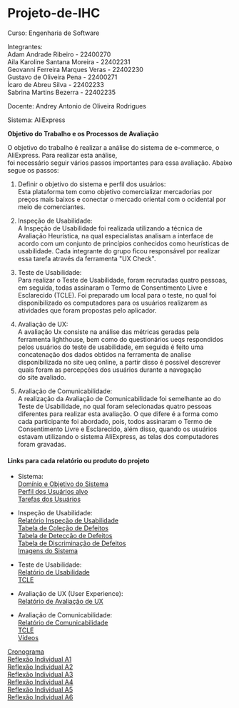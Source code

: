 # Projeto-de-IHC

Curso: Engenharia de Software<br/>

Integrantes:<br/>
Adam Andrade Ribeiro - 22400270<br/>
Aila Karoline Santana Moreira - 22402231<br/>
Geovanni Ferreira Marques Veras - 22402230<br/>
Gustavo de Oliveira Pena - 22400271<br/>
Ícaro de Abreu Silva - 22402233<br/>
Sabrina Martins Bezerra - 22402235<br/>

Docente: Andrey Antonio de Oliveira Rodrigues<br/>

Sistema: AliExpress<br/>

**Objetivo do Trabalho e os Processos de Avaliação**<br/>

O objetivo do trabalho é realizar a análise do sistema de e-commerce, o AliExpress. Para realizar esta análise,<br/>
foi necessário seguir vários passos importantes para essa avaliação. Abaixo segue os passos:<br/>

1. Definir o objetivo do sistema e perfil dos usuários: <br/>
Esta plataforma tem como objetivo comercializar mercadorias por preços mais baixos e conectar o mercado oriental com o ocidental por meio de comerciantes.

3. Inspeção de Usabilidade: <br/>
A Inspeção de Usabilidade foi realizada utilizando a técnica de Avaliação Heurística, na qual especialistas analisam a interface de acordo com um conjunto de princípios conhecidos como heurísticas de usabilidade. Cada integrante do grupo ficou responsável por realizar essa tarefa através da ferramenta "UX Check".

5. Teste de Usabilidade: <br/>
Para realizar o Teste de Usabilidade, foram recrutadas quatro pessoas, em seguida, todas assinaram o Termo de Consentimento Livre e Esclarecido (TCLE). Foi preparado um local para o teste, no qual foi disponibilizado os computadores para os usuários realizarem as atividades que foram propostas pelo aplicador. 

6. Avaliação de UX: <br/>
A avaliação Ux consiste na análise das métricas geradas pela ferramenta lighthouse, bem como do questionários ueqs respondidos pelos usuários do teste de usabilidade, em seguida é feito uma concatenação dos dados obtidos na ferramenta de analise disponibilizada no site ueq online, a partir disso é possível descrever quais foram as percepções dos usuários durante a navegação do site avaliado.

7. Avaliação de Comunicabilidade: <br/>
A realização da Avaliação de Comunicabilidade foi semelhante ao do Teste de Usabilidade, no qual foram selecionadas quatro pessoas diferentes para realizar esta avaliação. O que difere é a forma como cada participante foi abordado, pois, todos assinaram o Termo de Consentimento Livre e Esclarecido, além disso, quando os usuários estavam utilizando o sistema AliExpress, as telas dos computadores foram gravadas.  


#### Links para cada relatório ou produto do projeto<br/>
- Sistema:<br/>
[Domínio e Objetivo do Sistema](https://github.com/GizmoSharim/Projeto-de-IHC/blob/901e3253fdc4e18b8a0e433a9a395656c5379726/docs/sistema/dominio_objetivo_sistema.md)<br/>
[Perfil dos Usuários alvo](https://github.com/GizmoSharim/Projeto-de-IHC/blob/901e3253fdc4e18b8a0e433a9a395656c5379726/docs/sistema/perfil_usuarios_alvo.md)<br/>
[Tarefas dos Usuários](https://github.com/GizmoSharim/Projeto-de-IHC/blob/69a8a9c6af3438958aabed331f40b8d9a7503ed1/docs/sistema/tarefas_usuarios.md)<br/>

- Inspeção de Usabilidade:<br/>
[Relatório Inspeção de Usabilidade](https://github.com/GizmoSharim/Projeto-de-IHC/blob/737add6e4e1de7da67b5a820b73a794ecd9d348a/docs/inspecao_usabilidade/relatorio_inspecao.md)<br/>
[Tabela de Coleção de Defeitos](https://github.com/GizmoSharim/Projeto-de-IHC/blob/d01af85b23077568be8cb977bdbc67405fde5184/docs/inspecao_usabilidade/tabela_colecao.md)<br/>
[Tabela de Detecção de Defeitos](https://github.com/GizmoSharim/Projeto-de-IHC/blob/39516a5c81e8928422791f26138ec5bb29781638/docs/inspecao_usabilidade/tabela_deteccao.md)<br/>
[Tabela de Discriminação de Defeitos](https://github.com/GizmoSharim/Projeto-de-IHC/blob/737add6e4e1de7da67b5a820b73a794ecd9d348a/docs/inspecao_usabilidade/tabela_discriminacao.md)<br/>
[Imagens do Sistema](https://github.com/GizmoSharim/Projeto-de-IHC/tree/70857e36a7fa11a22d862f3c08357ee298466510/docs/inspecao_usabilidade/imagens)<br/>

- Teste de Usabilidade:<br/>
[Relatório de Usabilidade](https://github.com/GizmoSharim/Projeto-de-IHC/blob/6c06e3cb67faf9ebfb91c6697b7bfca9c4a13f22/docs/teste_usabilidade/relatorio_teste_usab.md)<br/>
[TCLE](https://github.com/GizmoSharim/Projeto-de-IHC/tree/6c06e3cb67faf9ebfb91c6697b7bfca9c4a13f22/docs/teste_usabilidade/TCLE)<br/>

- Avaliação de UX (User Experience):<br/>
[Relatório de Avaliação de UX](https://github.com/GizmoSharim/Projeto-de-IHC/blob/6c06e3cb67faf9ebfb91c6697b7bfca9c4a13f22/docs/avaliacao_ux/relatorio_avaliacao_ux.md)<br/>

- Avaliação de Comunicabilidade:<br/>
[Relatório de Comunicabilidade](https://github.com/GizmoSharim/Projeto-de-IHC/blob/b85749ed70442ca6da5b6213b2cb5da13c2be373/docs/avaliacao_comunicabilidade/relatorio_comunicabilidade.md)<br/>
[TCLE](https://github.com/GizmoSharim/Projeto-de-IHC/tree/cc61b6cb347b544a87c770d6ff14f6580998190d/docs/avaliacao_comunicabilidade/TCLE)<br/>
[Vídeos](https://github.com/GizmoSharim/Projeto-de-IHC/blob/cc61b6cb347b544a87c770d6ff14f6580998190d/docs/avaliacao_comunicabilidade/videos/videos_comunicabilidade.md)<br/>


[Cronograma]()<br/>
[Reflexão Individual A1](https://github.com/GizmoSharim/Projeto-de-IHC/blob/39516a5c81e8928422791f26138ec5bb29781638/docs/reflexao_individualA1.md)<br/>
[Reflexão Individual A2](https://github.com/GizmoSharim/Projeto-de-IHC/blob/39516a5c81e8928422791f26138ec5bb29781638/docs/reflexao_individualA2.md)<br/>
[Reflexão Individual A3](https://github.com/GizmoSharim/Projeto-de-IHC/blob/39516a5c81e8928422791f26138ec5bb29781638/docs/reflexao_individualA3.md)<br/>
[Reflexão Individual A4](https://github.com/GizmoSharim/Projeto-de-IHC/blob/39516a5c81e8928422791f26138ec5bb29781638/docs/reflexao_individualA4.md)<br/>
[Reflexão Individual A5]()<br/>
[Reflexão Individual A6](https://github.com/GizmoSharim/Projeto-de-IHC/blob/39516a5c81e8928422791f26138ec5bb29781638/docs/reflexao_individualA6.md)<br/>




